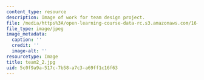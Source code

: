 ```yaml
---
content_type: resource
description: Image of work for team design project.
file: /media/https%3A/open-learning-course-data-rc.s3.amazonaws.com/16-810-engineering-design-and-rapid-prototyping-january-iap-2005/5c0f9a9a517c7b58a7c3a69ff1c16f63_team2_2.jpg
file_type: image/jpeg
image_metadata:
  caption: ''
  credit: ''
  image-alt: ''
resourcetype: Image
title: team2_2.jpg
uid: 5c0f9a9a-517c-7b58-a7c3-a69ff1c16f63
---
```

